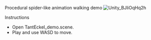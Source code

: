 Procedural spider-like animation walking demo
![Unity_BJliOqHq2h](https://github.com/snorulf/TantEckel/assets/3111080/cfc10cff-8311-484a-a389-657b9b553268)

Instructions
- Open TantEckel_demo.scene.
- Play and use WASD to move.
